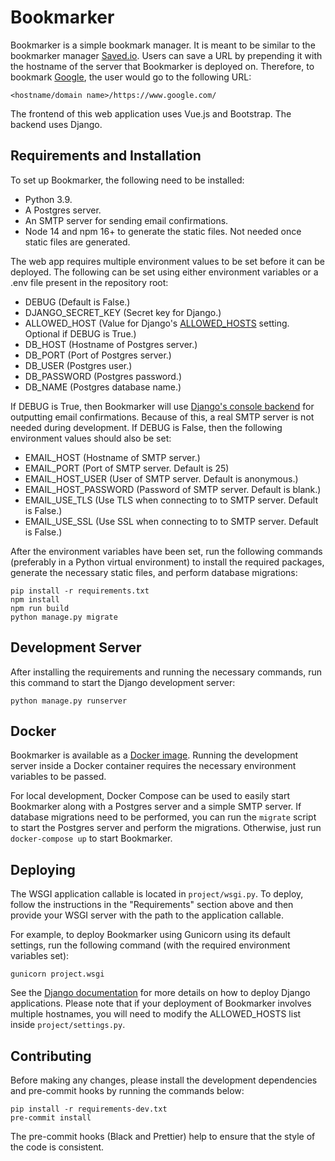 # Bookmarker

Bookmarker is a simple bookmark manager. It is meant to be similar to the bookmarker manager [Saved.io](https://saved.io/). Users can save a URL by prepending it with the hostname of the server that Bookmarker is deployed on. Therefore, to bookmark [Google](https://www.google.com), the user would go to the following URL:

```
<hostname/domain name>/https://www.google.com/
```

The frontend of this web application uses Vue.js and Bootstrap. The backend uses Django.

## Requirements and Installation

To set up Bookmarker, the following need to be installed:

- Python 3.9.
- A Postgres server.
- An SMTP server for sending email confirmations.
- Node 14 and npm 16+ to generate the static files. Not needed once static files are generated.

The web app requires multiple environment values to be set before it can be deployed. The following can be set using either environment variables or a .env file present in the repository root:

- DEBUG (Default is False.)
- DJANGO_SECRET_KEY (Secret key for Django.)
- ALLOWED_HOST (Value for Django's [ALLOWED_HOSTS](https://docs.djangoproject.com/en/3.2/ref/settings/#allowed-hosts) setting. Optional if DEBUG is True.)
- DB_HOST (Hostname of Postgres server.)
- DB_PORT (Port of Postgres server.)
- DB_USER (Postgres user.)
- DB_PASSWORD (Postgres password.)
- DB_NAME (Postgres database name.)

If DEBUG is True, then Bookmarker will use [Django's console backend](https://docs.djangoproject.com/en/3.2/topics/email/#console-backend) for outputting email confirmations. Because of this, a real SMTP server is not needed during development. If DEBUG is False, then the following environment values should also be set:

- EMAIL_HOST (Hostname of SMTP server.)
- EMAIL_PORT (Port of SMTP server. Default is 25)
- EMAIL_HOST_USER (User of SMTP server. Default is anonymous.)
- EMAIL_HOST_PASSWORD (Password of SMTP server. Default is blank.)
- EMAIL_USE_TLS (Use TLS when connecting to to SMTP server. Default is False.)
- EMAIL_USE_SSL (Use SSL when connecting to to SMTP server. Default is False.)

After the environment variables have been set, run the following commands (preferably in a Python virtual environment) to install the required packages, generate the necessary static files, and perform database migrations:

```
pip install -r requirements.txt
npm install
npm run build
python manage.py migrate
```

## Development Server

After installing the requirements and running the necessary commands, run this command to start the Django development server:

```
python manage.py runserver
```

## Docker

Bookmarker is available as a [Docker image](https://hub.docker.com/r/onstop4/bookmarker). Running the development server inside a Docker container requires the necessary environment variables to be passed.

For local development, Docker Compose can be used to easily start Bookmarker along with a Postgres server and a simple SMTP server. If database migrations need to be performed, you can run the `migrate` script to start the Postgres server and perform the migrations. Otherwise, just run `docker-compose up` to start Bookmarker.

## Deploying

The WSGI application callable is located in `project/wsgi.py`. To deploy, follow the instructions in the "Requirements" section above and then provide your WSGI server with the path to the application callable.

For example, to deploy Bookmarker using Gunicorn using its default settings, run the following command (with the required environment variables set):

```
gunicorn project.wsgi
```

See the [Django documentation](https://docs.djangoproject.com/en/3.2/howto/deployment/wsgi/) for more details on how to deploy Django applications. Please note that if your deployment of Bookmarker involves multiple hostnames, you will need to modify the ALLOWED_HOSTS list inside `project/settings.py`.

## Contributing

Before making any changes, please install the development dependencies and pre-commit hooks by running the commands below:

```
pip install -r requirements-dev.txt
pre-commit install
```

The pre-commit hooks (Black and Prettier) help to ensure that the style of the code is consistent.
